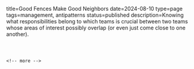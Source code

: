 title=Good Fences Make Good Neighbors
date=2024-08-10
type=page
tags=management, antipatterns
status=published
description=Knowing what responsibilities belong to which teams is crucial between two teams whose areas of interest possibly overlap (or even just come close to one another).
~~~~~~

 

<!-- more -->

